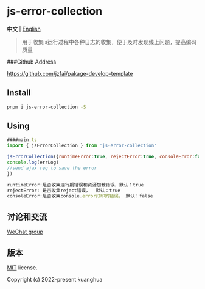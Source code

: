 # js-error-collection

**中文** | [English](./README.md)



> 用于收集js运行过程中各种日志的收集，便于及时发现线上问题，提高编码质量


###Github Address

https://github.com/jzfai/pakage-develop-template


## Install

```bash
pnpm i js-error-collection -S
```


## Using

```javascript
####main.ts
import { jsErrorCollection } from 'js-error-collection'

jsErrorCollection({runtimeError:true, rejectError:true, consoleError:false}, (errLog) => {
console.log(errLog)
//send ajax req to save the error
})

runtimeError:是否收集运行期错误和资源加载错误，默认：true
rejectError: 是否收集reject错误，  默认：true
consoleError:是否收集console.error打印的错误， 默认：false
```



## 讨论和交流
[WeChat group](http://8.135.1.141/file/images/wx-groud.png)

## 版本

[MIT](https://github.com/jzfai/micro-frontend-template/blob/master/LICENSE) license.

Copyright (c) 2022-present  kuanghua




